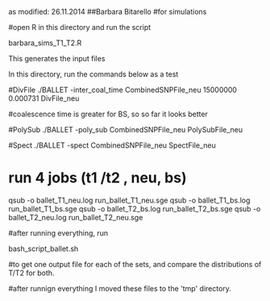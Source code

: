 as modified: 26.11.2014
##Barbara Bitarello
#for simulations


#open R in this directory and run the script 


barbara_sims_T1_T2.R

This generates the input files

In this directory, run the commands below as a test



#DivFile
./BALLET -inter_coal_time CombinedSNPFile_neu 15000000 0.000731 DivFile_neu


#coalescence time is greater for BS, so so far it looks better

#PolySub
./BALLET -poly_sub CombinedSNPFile_neu PolySubFile_neu



#Spect
./BALLET -spect CombinedSNPFile_neu SpectFile_neu




# run 4 jobs (t1 /t2 , neu, bs)

qsub -o ballet_T1_neu.log run_ballet_T1_neu.sge 
qsub -o ballet_T1_bs.log run_ballet_T1_bs.sge 
qsub -o ballet_T2_bs.log run_ballet_T2_bs.sge 
qsub -o ballet_T2_neu.log run_ballet_T2_neu.sge 



#after running everything, run 

bash_script_ballet.sh


#to get one output file for each of the sets, and compare the distributions of T/T2 for both.

#after runnign everything I moved these files to the 'tmp' directory.

